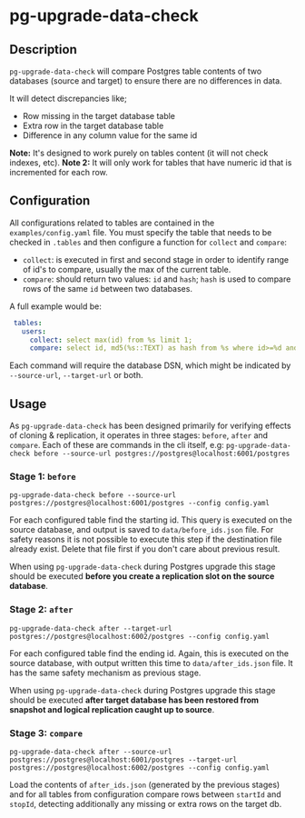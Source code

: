 # pg-upgrade-data-check

## Description

`pg-upgrade-data-check` will compare Postgres table contents of two databases (source and target) to ensure there are no differences
in data.

It will detect discrepancies like;
- Row missing in the target database table
- Extra row in the target database table
- Difference in any column value for the same id

**Note:** It's designed to work purely on tables content (it will not check indexes, etc).
**Note 2:** It will only work for tables that have numeric id that is incremented for each row.

## Configuration

All configurations related to tables are contained in the `examples/config.yaml` file. You must specify the table that needs to be checked in `.tables` and then configure a function for `collect` and `compare`:

- `collect`: is executed in first and second stage in order to identify range of id's to compare, usually the max of the current table.
- `compare`: should return two values: `id` and `hash`; `hash` is used to compare rows of the same `id` between two databases.

A full example would be:

```yaml
 tables:
   users:
     collect: select max(id) from %s limit 1;
     compare: select id, md5(%s::TEXT) as hash from %s where id>=%d and id<=%d order by id asc;
```

Each command will require the database DSN, which might be indicated by `--source-url`, `--target-url` or both.

## Usage

As `pg-upgrade-data-check` has been designed primarily for verifying effects of cloning & replication, it operates in three stages: `before`, `after` and `compare`. Each of these are commands in the cli itself, e.g: `pg-upgrade-data-check before --source-url postgres://postgres@localhost:6001/postgres`

### Stage 1: `before`

```shell
pg-upgrade-data-check before --source-url postgres://postgres@localhost:6001/postgres --config config.yaml
```

For each configured table find the starting id. This query is executed on the source database, and output is
saved to `data/before_ids.json` file. For safety reasons it is not possible to execute this step if the destination
file already exist. Delete that file first if you don't care about previous result.

When using `pg-upgrade-data-check` during Postgres upgrade this stage should be executed **before you create a replication
slot on the source database**.

### Stage 2: `after`

```shell
pg-upgrade-data-check after --target-url postgres://postgres@localhost:6002/postgres --config config.yaml
```

For each configured table find the ending id. Again, this is executed on the source database, with output written
this time to `data/after_ids.json` file. It has the same safety mechanism as previous stage.

When using `pg-upgrade-data-check` during Postgres upgrade this stage should be executed **after target database has been restored
from snapshot and logical replication caught up to source**.

### Stage 3: `compare`

```shell
pg-upgrade-data-check after --source-url postgres://postgres@localhost:6001/postgres --target-url postgres://postgres@localhost:6002/postgres --config config.yaml
```

Load the contents of `after_ids.json` (generated by the previous stages) and for all tables from configuration compare
rows between `startId` and `stopId`, detecting additionally any missing or extra rows on the target db.

